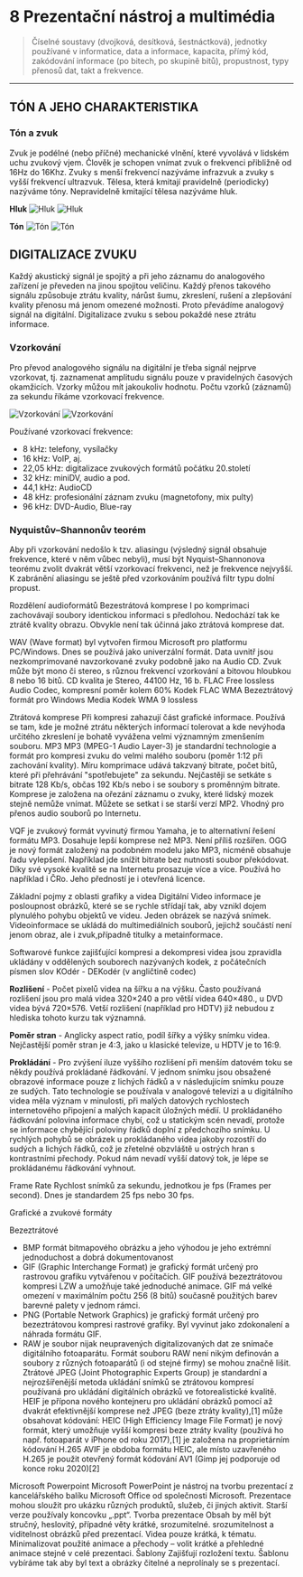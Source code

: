 # 8 Prezentační nástroj a multimédia

> Číselné soustavy (dvojková, desítková, šestnáctková), jednotky používané v informatice, data a informace,
kapacita, přímý kód, zakódování informace (po bitech, po skupině bitů), propustnost, typy přenosů dat, takt a
frekvence.

---
## TÓN A JEHO CHARAKTERISTIKA
### Tón a zvuk
Zvuk je podélné (nebo příčné) mechanické vlnění, které vyvolává v lidském uchu zvukový vjem. Člověk je schopen vnímat zvuk o frekvenci přibližně od 16Hz do 16Khz. Zvuky
 s menší frekvencí nazýváme infrazvuk a zvuky s vyšší frekvencí ultrazvuk. Tělesa, 
která kmitají pravidelně (periodicky) nazýváme tóny. Nepravidelně kmitající tělesa nazýváme hluk.

**Hluk**
![Hluk](images/hluk.png#gh-light-mode-only)
![Hluk](images/hluk.png#gh-dark-mode-only)

**Tón**
![Tón](images/ton.png#gh-light-mode-only)
![Tón](images/ton.png#gh-dark-mode-only)

## DIGITALIZACE ZVUKU
Každý akustický signál je spojitý a při jeho záznamu do analogového zařízení je převeden na jinou spojitou veličinu. Každý přenos takového signálu způsobuje ztrátu kvality, nárůst šumu, zkreslení, rušení a zlepšování kvality přenosu má jenom omezené možnosti.
Proto převádíme analogový signál na digitální. Digitalizace zvuku s sebou pokaždé nese ztrátu informace.

### Vzorkování
Pro převod analogového signálu na digitální je třeba signál nejprve vzorkovat, tj. zaznamenat amplitudu signálu pouze v pravidelných časových okamžicích. Vzorky můžou mít jakoukoliv hodnotu. Počtu vzorků (záznamů) za sekundu říkáme vzorkovací frekvence. 

![Vzorkování](images/vzorkovani.png#gh-light-mode-only)
![Vzorkování](images/vzorkovani.png#gh-dark-mode-only)

Používané vzorkovací frekvence:
* 8 kHz: telefony, vysílačky
* 16 kHz: VoIP, aj.
* 22,05 kHz: digitalizace zvukových formátů počátku 20.století
* 32 kHz: miniDV, audio a pod.
* 44,1 kHz: AudioCD
* 48 kHz: profesionální záznam zvuku (magnetofony, mix pulty)
* 96 kHz: DVD-Audio, Blue-ray

### Nyquistův–Shannonův teorém
Aby při vzorkování nedošlo k tzv. aliasingu (výsledný signál obsahuje frekvence, které v něm vůbec nebyli), musí být Nyquist–Shannonova teorému zvolit dvakrát větší vzorkovací frekvenci, než je frekvence nejvyšší. K zabránění aliasingu se ještě
před vzorkováním používá filtr typu dolní propust. 

Rozdělení audioformátů
Bezestrátová komprese
I po komprimaci zachovávají soubory identickou informaci s předlohou. Nedochází tak ke ztrátě kvality obrazu. Obvykle není tak účinná jako ztrátová komprese dat.

WAV (Wave format) byl vytvořen firmou Microsoft pro platformu PC/Windows. Dnes se používá jako univerzální formát. Data uvnitř jsou nezkomprimované navzorkované zvuky podobně jako na Audio CD. Zvuk může být mono či stereo, s různou frekvencí vzorkování a bitovou hloubkou 8 nebo 16 bitů. CD kvalita je Stereo, 44100 Hz, 16 b.
FLAC
Free lossless Audio Codec, kompresní poměr kolem 60%
Kodek FLAC
WMA
Bezeztrátový formát pro Windows Media
Kodek WMA 9 lossless

Ztrátová komprese
Při kompresi zahazují část grafické informace. Používá se tam, kde je možné ztrátu některých informací tolerovat a kde nevýhoda určitého zkreslení je bohatě vyvážena velmi významným zmenšením souboru.
MP3
MP3 (MPEG-1 Audio Layer-3) je standardní technologie a formát pro kompresi zvuku do velmi malého souboru (poměr 1:12 při zachování kvality). Míru komprimace udává takzvaný bitrate, počet bitů, které při přehrávání "spotřebujete" za sekundu. Nejčastěji se setkáte s bitrate 128 Kb/s, občas 192 Kb/s nebo i se soubory s proměnným bitrate. Komprese je založena na ořezání záznamu o zvuky, které lidský mozek stejně nemůže vnímat. Můžete se setkat i se starší verzí MP2. Vhodný pro přenos audio souborů po Internetu.

VQF 
je zvukový formát vyvinutý firmou Yamaha, je to alternativní řešení formátu MP3. Dosahuje lepší komprese než MP3. Není příliš rozšířen.
OGG
je nový formát založený na podobném modelu jako MP3, nicméně obsahuje řadu vylepšení. Například jde snížit bitrate bez nutnosti soubor překódovat. Díky své vysoké kvalitě se na Internetu prosazuje více a více. Používá ho například i ČRo. Jeho předností je i otevřená licence.

Základní pojmy z oblasti grafiky a videa
Digitální Video informace je posloupnost obrázků, které se se rychle střídají tak, aby vznikl dojem plynulého pohybu objektů ve videu. Jeden obrázek se nazývá snímek. Videoinformace se ukládá do multimediálních souborů, jejichž součástí není jenom obraz, ale i zvuk,případně titulky a metainformace.

Softwarové funkce zajišťující kompresi a dekompresi videa jsou zpravidla ukládány v oddělených souborech nazývaných kodek, z počátečních písmen slov KOdér - DEKodér (v angličtině codec)

**Rozlišení** - Počet pixelů videa na šířku a na výšku. Často používaná rozlišení jsou pro malá videa 320×240 a pro větší videa 640×480., u DVD videa bývá 720×576. Vetší rozlišení (například pro HDTV) již nebudou z hlediska tohoto kurzu tak významná. 

**Poměr stran** - Anglicky aspect ratio, podíl šířky a výšky snímku videa. Nejčastější poměr stran je 4:3, jako u klasické televize, u HDTV je to 16:9. 

**Prokládání** - Pro zvýšení iluze vyššího rozlišení při menším datovém toku se někdy používá prokládané řádkování. V jednom snímku jsou obsažené obrazové informace pouze z lichých řádků a v následujícím snímku pouze ze sudých. Tato technologie se používala v analogové televizi a u digitálního videa měla význam v minulosti, při malých datových rychlostech internetového připojení a malých kapacit úložných médií. U prokládaného řádkování polovina informace chybí, což u statickým scén nevadí, protože se informace chybějící poloviny řádků doplní z předchozího snímku. U rychlých pohybů se obrázek u prokládaného videa jakoby rozostří do sudých a lichých řádků, což je zřetelné obzvláště u ostrých hran s kontrastními přechody. Pokud nám nevadí vyšší datový tok, je lépe se prokládanému řádkování vyhnout. 

Frame Rate 	Rychlost snímků za sekundu, jednotkou je fps (Frames per second). Dnes je standardem 25 fps nebo 30 fps. 

Grafické a zvukové formáty

Bezeztrátové
* BMP formát bitmapového obrázku a jeho výhodou je jeho extrémní jednoduchost a dobrá dokumentovanost
* GIF (Graphic Interchange Format) je grafický formát určený pro rastrovou grafiku vytvářenou v počítačích. GIF používá bezeztrátovou kompresi LZW a umožňuje také jednoduché animace. GIF má velké omezení v maximálním počtu 256 (8 bitů) současně použitých barev barevné palety v jednom rámci.
* PNG (Portable Network Graphics) je grafický formát určený pro bezeztrátovou kompresi rastrové grafiky. Byl vyvinut jako zdokonalení a náhrada formátu GIF.
* RAW je soubor nijak neupravených digitalizovaných dat ze snímače digitálního fotoaparátu. Formát souboru RAW není nikým definován a soubory z různých fotoaparátů (i od stejné firmy) se mohou značně lišit.
Ztrátové
JPEG (Joint Photographic Experts Group) je standardní a nejrozšířenější metoda ukládání snímků se ztrátovou kompresí používaná pro ukládání digitálních obrázků ve fotorealistické kvalitě.
HEIF je přípona nového kontejneru pro ukládání obrázků pomocí až dvakrát efektivnější komprese než JPEG (beze ztráty kvality),[1] může obsahovat kódování:
HEIC (High Efficiency Image File Format) je nový formát, který umožňuje vyšší kompresi beze ztráty kvality (používá ho např. fotoaparát v iPhone od roku 2017),[1] je založena na proprietárním kódování H.265
AVIF je obdoba formátu HEIC, ale místo uzavřeného H.265 je použit otevřený formát kódování AV1 (Gimp jej podporuje od konce roku 2020)[2]

Microsoft Powerpoint
Microsoft PowerPoint je nástroj na tvorbu prezentací z kancelářského balíku Microsoft Office od společnosti Microsoft. Prezentace mohou sloužit pro ukázku různých produktů, služeb, či jiných aktivit. Starší verze používaly koncovku „.ppt“.
Tvorba prezentace
Obsah by měl být stručný, heslovitý, případné věty krátké, srozumitelné. srozumitelnost a viditelnost obrázků před prezentací. Videa pouze krátká, k tématu. Minimalizovat použité animace a přechody – volit krátké a přehledné animace stejné v celé prezentaci.
Šablony 
Zajišťují rozložení textu. Šablonu vybíráme tak aby byl text a obrázky čitelné a neprolínaly se s prezentací.